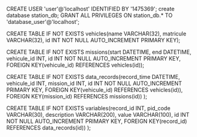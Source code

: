 CREATE USER 'user'@'localhost' IDENTIFIED BY '1475369';
create database station_db;
GRANT ALL PRIVILEGES ON station_db.* TO 'database_user'@'localhost';

CREATE TABLE IF NOT EXISTS vehicles(name VARCHAR(32), matricule VARCHAR(32), id INT NOT NULL AUTO_INCREMENT PRIMARY KEY);

CREATE TABLE IF NOT EXISTS missions(start DATETIME, end DATETIME, vehicule_id INT, id INT NOT NULL AUTO_INCREMENT PRIMARY KEY, 
    FOREIGN KEY(vehicule_id) REFERENCES vehicles(id));

CREATE TABLE IF NOT EXISTS data_records(record_time DATETIME, vehicule_id INT, mission_id INT, id INT NOT NULL AUTO_INCREMENT PRIMARY KEY,
    FOREIGN KEY(vehicule_id) REFERENCES vehicles(id)),
    FOREIGN KEY(mission_id) REFERENCES missions(id))
    );

CREATE TABLE IF NOT EXISTS variables(record_id INT, pid_code VARCHAR(30), description VARCHAR(200), value VARCHAR(100), id INT NOT NULL AUTO_INCREMENT PRIMARY KEY,
    FOREIGN KEY(record_id) REFERENCES data_records(id))
    );
